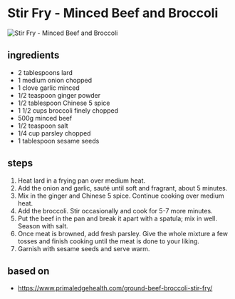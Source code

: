 # Stir Fry - Minced Beef and Broccoli

![Stir Fry - Minced Beef and Broccoli](https://recipes.ratcliffefamily.org/images/stir-fry-—-minced-beef-and-broccoli.png)

## ingredients

- 2 tablespoons lard
- 1 medium onion chopped
- 1 clove garlic minced
- 1/2 teaspoon ginger powder
- 1/2 tablespoon Chinese 5 spice
- 1 1/2 cups broccoli finely chopped
- 500g minced beef
- 1/2 teaspoon salt
- 1/4 cup parsley chopped
- 1 tablespoon sesame seeds

## steps

1. Heat lard in a frying pan over medium heat.
2. Add the onion and garlic, sauté until soft and fragrant, about 5 minutes.
3. Mix in the ginger and Chinese 5 spice. Continue cooking over medium heat.
4. Add the broccoli. Stir occasionally and cook for 5-7 more minutes.
5. Put the beef in the pan and break it apart with a spatula; mix in well. Season with salt.
6. Once meat is browned, add fresh parsley. Give the whole mixture a few tosses and finish cooking until the meat is done to your liking.
7. Garnish with sesame seeds and serve warm.

## based on

- https://www.primaledgehealth.com/ground-beef-broccoli-stir-fry/
